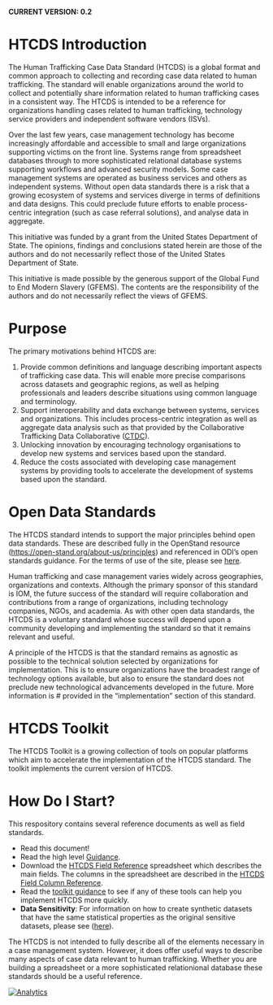 **CURRENT VERSION: 0.2**

# HTCDS Introduction

The Human Trafficking Case Data Standard (HTCDS) is a global format and common approach to collecting and recording case data related to human trafficking. The standard will enable organizations around the world to collect and potentially share information related to human trafficking cases in a consistent way. The HTCDS is intended to be a reference for organizations handling cases related to human trafficking, technology service providers and independent software vendors (ISVs).

Over the last few years, case management technology has become increasingly affordable and accessible to small and large organizations supporting victims on the front line. Systems range from spreadsheet databases through to more sophisticated relational database systems supporting workflows and advanced security models. Some case management systems are operated as business services and others as independent systems. Without open data standards there is a risk that a growing ecosystem of systems and services diverge in terms of definitions and data designs. This could preclude future efforts to enable process-centric integration (such as case referral solutions), and analyse data in aggregate.

This initiative was funded by a grant from the United States Department of State. The opinions, findings and conclusions stated herein are those of the authors and do not necessarily reflect those of the United States Department of State.

This initiative is made possible by the generous support of the Global Fund to End Modern Slavery (GFEMS). The contents are the responsibility of the authors and do not necessarily reflect the views of GFEMS.

[logo]: https://github.com/UNMigration/HTCDS/blob/master/icon1.1.png

[logo]: https://github.com/UNMigration/HTCDS/blob/master/icon2.jpg



# Purpose

The primary motivations behind HTCDS are:

1. Provide common definitions and language describing important aspects of trafficking case data. This will enable more precise comparisons across datasets and geographic regions, as well as helping professionals and leaders describe situations using common language and terminology.
2. Support interoperability and data exchange between systems, services and organizations. This includes process-centric integration as well as aggregate data analysis such as that provided by the Collaborative Trafficking Data Collaborative ([CTDC](https://www.ctdatacollaborative.org/)).
3. Unlocking innovation by encouraging technology organisations to develop new systems and services based upon the standard.
4. Reduce the costs associated with developing case management systems by providing tools to accelerate the development of systems based upon the standard.

# Open Data Standards

The HTCDS standard intends to support the major principles behind open data standards. These are described fully in the OpenStand resource (https://open-stand.org/about-us/principles) and referenced in ODI’s open standards guidance. For the terms of use of the site, please see [here](https://github.com/UNMigration/HTCDS/blob/master/Terms%20of%20use.docx). 

Human trafficking and case management varies widely across geographies, organizations and contexts. Although the primary sponsor of this standard is IOM, the future success of the standard will require collaboration and contributions from a range of organizations, including technology companies, NGOs, and academia. As with other open data standards, the HTCDS is a voluntary standard whose success will depend upon a community developing and implementing the standard so that it remains relevant and useful.

A principle of the HTCDS is that the standard remains as agnostic as possible to the technical solution selected by organizations for implementation. This is to ensure organizations have the broadest range of technology options available, but also to ensure the standard does not preclude new technological advancements developed in the future. More information is # provided in the “implementation” section of this standard.

# HTCDS Toolkit

The HTCDS Toolkit is a growing collection of tools on popular platforms which aim to accelerate the implementation of the HTCDS standard. The toolkit implements the current version of HTCDS.

# How Do I Start?

This respository contains several reference documents as well as field standards. 

- Read this document!
- Read the high level [Guidance](https://github.com/UNMigration/HTCDS/blob/master/Guidance.md).
- Download the [HTCDS Field Reference](https://github.com/UNMigration/HTCDS/raw/master/HTCDS%20Field%20Standards.ods) spreadsheet which describes the main fields. The columns in the spreadsheet are described in the [HTCDS Field Column Reference](https://github.com/UNMigration/HTCDS/blob/master/HTCDS%20Field%20Column%20Reference.md).
- Read the [toolkit guidance](https://github.com/UNMigration/HTCDS/tree/master/Toolkit) to see if any of these tools can help you implement HTCDS more quickly.
- **Data Sensitivity**: For information on how to create synthetic datasets that have the same statistical properties as the original sensitive datasets, please see ([here](https://github.com/microsoft/synthetic-data-showcase)).

The HTCDS is not intended to fully describe all of the elements necessary in a case management system. However, it does offer useful ways to describe many aspects of case data relevant to human trafficking. Whether you are building a spreadsheet or a more sophisticated relationional database these standards should be a useful reference.

[![Analytics](https://ga-beacon.appspot.com/UA-180938215-1/UNMigration/HTCDS/readme?pixel&useReferer)](https://github.com/igrigorik/ga-beacon)
